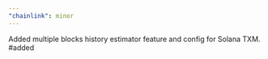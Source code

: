```yaml
---
"chainlink": minor
---
```


Added multiple blocks history estimator feature and config for Solana TXM. #added
